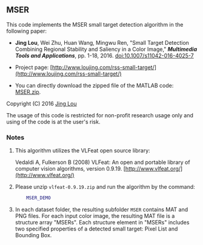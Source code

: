 ## MSER
This code implements the MSER small target detection algorithm in the following paper:

 - **Jing Lou**, Wei Zhu, Huan Wang, Mingwu Ren, "Small Target Detection Combining Regional Stability and Saliency in a Color Image," ***Multimedia Tools and Applications***, pp. 1-18, 2016. [doi:10.1007/s11042-016-4025-7](http://link.springer.com/article/10.1007/s11042-016-4025-7)

 - Project page: [http://www.loujing.com/rss-small-target/](http://www.loujing.com/rss-small-target/)
 - You can directly download the zipped file of the MATLAB code: [MSER.zip](https://raw.githubusercontent.com/jinglou/p2016-rss-small-target/master/MSER.zip).

Copyright (C) 2016 [Jing Lou](http://www.loujing.com)

The usage of this code is restricted for non-profit research usage only and using of the code is at the user's risk.


### Notes

 1. This algorithm utilizes the VLFeat open source library:

	Vedaldi A, Fulkerson B (2008) VLFeat: An open and portable library of computer vision algorithms, version 0.9.19. [http://www.vlfeat.org/](http://www.vlfeat.org/)

 2. Please unzip `vlfeat-0.9.19.zip` and run the algorithm by the command:
	```matlab
		MSER_DEMO
	```

 3. In each dataset folder, the resulting subfolder `MSER` contains MAT and PNG files. For each input color image, the resulting MAT file is a structure array "MSERs". Each structure element in "MSERs" includes two specified properties of a detected small target: Pixel List and Bounding Box.